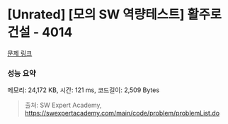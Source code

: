 # [Unrated] [모의 SW 역량테스트] 활주로 건설 - 4014 

[문제 링크](https://swexpertacademy.com/main/code/problem/problemDetail.do?contestProbId=AWIeW7FakkUDFAVH) 

### 성능 요약

메모리: 24,172 KB, 시간: 121 ms, 코드길이: 2,509 Bytes



> 출처: SW Expert Academy, https://swexpertacademy.com/main/code/problem/problemList.do